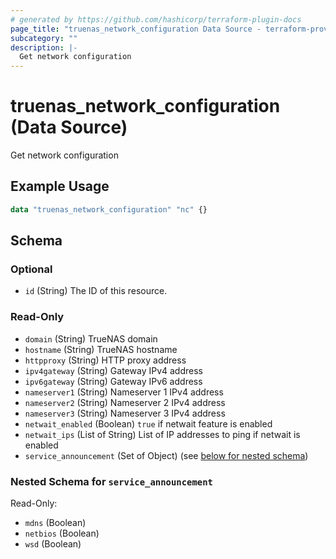 ```yaml
---
# generated by https://github.com/hashicorp/terraform-plugin-docs
page_title: "truenas_network_configuration Data Source - terraform-provider-truenas"
subcategory: ""
description: |-
  Get network configuration
---
```


# truenas_network_configuration (Data Source)

Get network configuration

## Example Usage

```terraform
data "truenas_network_configuration" "nc" {}
```

<!-- schema generated by tfplugindocs -->
## Schema

### Optional

- `id` (String) The ID of this resource.

### Read-Only

- `domain` (String) TrueNAS domain
- `hostname` (String) TrueNAS hostname
- `httpproxy` (String) HTTP proxy address
- `ipv4gateway` (String) Gateway IPv4 address
- `ipv6gateway` (String) Gateway IPv6 address
- `nameserver1` (String) Nameserver 1 IPv4 address
- `nameserver2` (String) Nameserver 2 IPv4 address
- `nameserver3` (String) Nameserver 3 IPv4 address
- `netwait_enabled` (Boolean) `true` if netwait feature is enabled
- `netwait_ips` (List of String) List of IP addresses to ping if netwait is enabled
- `service_announcement` (Set of Object) (see [below for nested schema](#nestedatt--service_announcement))

<a id="nestedatt--service_announcement"></a>
### Nested Schema for `service_announcement`

Read-Only:

- `mdns` (Boolean)
- `netbios` (Boolean)
- `wsd` (Boolean)


